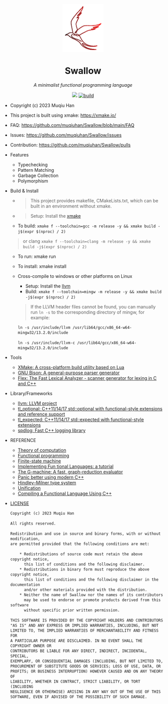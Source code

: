 <div align="center">

<img src="./resources/logo.png" height="150px">

# Swallow

*A minimalist functional programming language*

![](https://img.shields.io/badge/C++20-123456)
[![build](https://github.com/X-FRI/swallow/actions/workflows/build.yaml/badge.svg)](https://github.com/X-FRI/swallow/actions/workflows/build.yaml)

</div>

- Copyright (c) 2023 Muqiu Han
- This project is built using xmake: https://xmake.io/
- FAQ: https://github.com/muqiuhan/Swallow/blob/main/FAQ
- Issues: https://github.com/muqiuhan/Swallow/issues
- Contribution: https://github.com/muqiuhan/Swallow/pulls

- Features
  - Typechecking
  - Pattern Matching
  - Garbage Collection
  - Polymorphism

- Build & Install
  - > This project provides makefile, CMakeLists.txt, which can be built in an environment without xmake.
  - > Setup: Install the [xmake](xmake.io)
  - To build:   `xmake f --toolchain=gcc -m release -y && xmake build -j$(expr $(nproc) / 2)`
  > or clang `xmake f --toolchain=clang -m release -y && xmake build -j$(expr $(nproc) / 2)`
  - To run:     xmake run
  - To install: xmake install

  - Cross-compile to windows or other platforms on Linux
    - Setup: Install the [llvm](https://apt.llvm.org/)
    - Build: `xmake f --toolchain=mingw -m release -y && xmake build -j$(expr $(nproc) / 2)`
    > If the LLVM header files cannot be found, you can manually run `ln -s` to the corresponding directory of mingw, for example:
    ```
    ln -s /usr/include/llvm /usr/lib64/gcc/x86_64-w64-mingw32/13.2.0/include
    
    ln -s /usr/include/llvm-c /usr/lib64/gcc/x86_64-w64-mingw32/13.2.0/include
    ```
- Tools
  - [XMake: A cross-platform build utility based on Lua](https://xmake.io/#/)
  - [GNU Bison: A general-purpose parser generator](https://github.com/akimd/bison)
  - [Flex:  The Fast Lexical Analyzer - scanner generator for lexing in C and C++](https://github.com/westes/flex)

- Library/Frameworks
  - [llvm: LLVM project](https://github.com/llvm/llvm-project)
  - [tl_optional:  C++11/14/17 std::optional with functional-style extensions and reference support](https://github.com/TartanLlama/optional)
  - [tl_expected: C++11/14/17 std::expected with functional-style extensions ](https://github.com/TartanLlama/expected/)
  - [spdlog: Fast C++ logging library](https://github.com/gabime/spdlog)

- REFERENCE
  - [Theory of computation](https://en.wikipedia.org/wiki/Theory_of_computation)
  - [Functional programming](https://en.wikipedia.org/wiki/Functional_programming)
  - [Finite-state machine](https://en.wikipedia.org/wiki/Finite-state_machine)
  - [Implementing Fun tional Languages: a tutorial](https://www.microsoft.com/en-us/research/wp-content/uploads/1992/01/student.pdf)
  - [The G-machine: A fast, graph-reduction evaluator](https://link.springer.com/chapter/10.1007/3-540-15975-4_50)
  - [Panic better using modern C++](https://buildingblock.ai/Panic)
  - [Hindley–Milner type system](https://en.wikipedia.org/wiki/Hindley%E2%80%93Milner_type_system)
  - [Unification](https://en.wikipedia.org/wiki/Unification_(computer_science))
  - [Compiling a Functional Language Using C++](https://danilafe.com/blog/00_compiler_intro/)

- [LICENSE](./LICENSE)
  ```
  Copyright (c) 2023 Muqiu Han
  
  All rights reserved.
  
  Redistribution and use in source and binary forms, with or without modification,
  are permitted provided that the following conditions are met:
  
      * Redistributions of source code must retain the above copyright notice,
        this list of conditions and the following disclaimer.
      * Redistributions in binary form must reproduce the above copyright notice,
        this list of conditions and the following disclaimer in the documentation
        and/or other materials provided with the distribution.
      * Neither the name of Swallow nor the names of its contributors
        may be used to endorse or promote products derived from this software
        without specific prior written permission.
  
  THIS SOFTWARE IS PROVIDED BY THE COPYRIGHT HOLDERS AND CONTRIBUTORS
  "AS IS" AND ANY EXPRESS OR IMPLIED WARRANTIES, INCLUDING, BUT NOT
  LIMITED TO, THE IMPLIED WARRANTIES OF MERCHANTABILITY AND FITNESS FOR
  A PARTICULAR PURPOSE ARE DISCLAIMED. IN NO EVENT SHALL THE COPYRIGHT OWNER OR
  CONTRIBUTORS BE LIABLE FOR ANY DIRECT, INDIRECT, INCIDENTAL, SPECIAL,
  EXEMPLARY, OR CONSEQUENTIAL DAMAGES (INCLUDING, BUT NOT LIMITED TO,
  PROCUREMENT OF SUBSTITUTE GOODS OR SERVICES; LOSS OF USE, DATA, OR
  PROFITS; OR BUSINESS INTERRUPTION) HOWEVER CAUSED AND ON ANY THEORY OF
  LIABILITY, WHETHER IN CONTRACT, STRICT LIABILITY, OR TORT (INCLUDING
  NEGLIGENCE OR OTHERWISE) ARISING IN ANY WAY OUT OF THE USE OF THIS
  SOFTWARE, EVEN IF ADVISED OF THE POSSIBILITY OF SUCH DAMAGE.
  ```
  